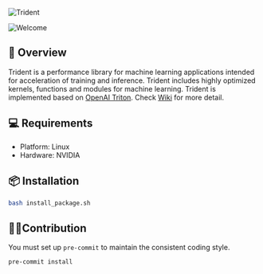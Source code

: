 ![Trident](https://github.com/kakaobrain/trident/assets/7459074/aee6bb37-45a4-4b8e-bf14-0ea63dc574a0)

![Welcome](https://capsule-render.vercel.app/api?type=rect&color=001eff&text=👋%20Hello%20and%20Welcome&fontColor=ffffff)

## 🔱 Overview

Trident is a performance library for machine learning applications intended for acceleration of training and inference.
Trident includes highly optimized kernels, functions and modules for machine learning. Trident is implemented based on
[OpenAI Triton](https://github.com/openai/triton). Check [Wiki](https://github.com/kakaobrain/trident/wiki) for more
detail.

## 💻 Requirements

- Platform: Linux
- Hardware: NVIDIA

## 📦 Installation

```bash
bash install_package.sh
```

## 🧑‍💻Contribution

You must set up `pre-commit` to maintain the consistent coding style.

```bash
pre-commit install
```
